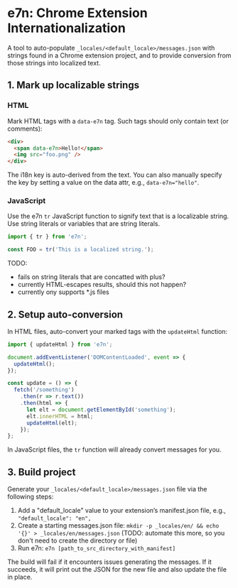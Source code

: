 # e7n: Chrome Extension Internationalization

A tool to auto-populate `_locales/<default_locale>/messages.json` with strings found in a Chrome extension project, and to provide conversion from those strings into localized text.

## 1. Mark up localizable strings

### HTML

Mark HTML tags with a `data-e7n` tag. Such tags should only contain text (or comments):

```html
<div>
  <span data-e7n>Hello!</span>
  <img src="foo.png" />
</div>
```

The i18n key is auto-derived from the text. You can also manually specify the key by setting a value on the data attr, e.g., `data-e7n="hello"`.

### JavaScript

Use the e7n `tr` JavaScript function to signify text that is a localizable string. Use string literals or variables that are string literals.

```javascript
import { tr } from 'e7n';

const FOO = tr('This is a localized string.');
```

TODO:

- fails on string literals that are concatted with plus?
- currently HTML-escapes results, should this not happen?
- currently ony supports \*.js files

## 2. Setup auto-conversion

In HTML files, auto-convert your marked tags with the `updateHtml` function:

```javascript
import { updateHtml } from 'e7n';

document.addEventListener('DOMContentLoaded', event => {
  updateHtml();
});

const update = () => {
  fetch('/something')
    .then(r => r.text())
    .then(html => {
      let elt = document.getElementById('something');
      elt.innerHTML = html;
      updateHtml(elt);
    });
};
```

In JavaScript files, the `tr` function will already convert messages for you.

## 3. Build project

Generate your `_locales/<default_locale>/messages.json` file via the following steps:

1.  Add a "default_locale" value to your extension’s manifest.json file, e.g., `"default_locale": "en",`
2.  Create a starting messages.json file: `mkdir -p _locales/en/ && echo '{}' > _locales/en/messages.json` (TODO: automate this more, so you don't need to create the directory or file)
3.  Run e7n: `e7n [path_to_src_directory_with_manifest]`

The build will fail if it encounters issues generating the messages. If it succeeds, it will print out the JSON for the new file and also update the file in place.
